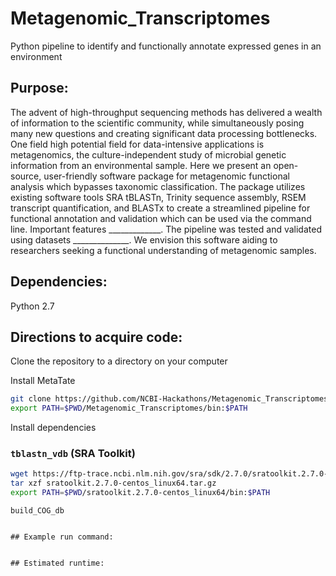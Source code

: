 # Metagenomic_Transcriptomes
Python pipeline to identify and functionally annotate expressed genes in an environment

## Purpose:
The advent of high-throughput sequencing methods has delivered a wealth of information to the scientific community, while simultaneously posing many new questions and creating significant data processing bottlenecks. One field high potential field for data-intensive applications is metagenomics, the culture-independent study of microbial genetic information from an environmental sample. Here we present an open-source, user-friendly software package for metagenomic functional analysis which bypasses taxonomic classification. The package utilizes existing software tools SRA tBLASTn, Trinity sequence assembly, RSEM transcript quantification, and BLASTx to create a streamlined pipeline for functional annotation and validation which can be used via the command line. Important features _____________. The pipeline was tested and validated using datasets ______________. We envision this software aiding to researchers seeking a functional understanding of metagenomic samples.

## Dependencies:
Python 2.7

## Directions to acquire code:
Clone the repository to a directory on your computer

Install MetaTate

```bash
git clone https://github.com/NCBI-Hackathons/Metagenomic_Transcriptomes.git
export PATH=$PWD/Metagenomic_Transcriptomes/bin:$PATH
```

Install dependencies

### `tblastn_vdb` (SRA Toolkit)

```bash
wget https://ftp-trace.ncbi.nlm.nih.gov/sra/sdk/2.7.0/sratoolkit.2.7.0-centos_linux64.tar.gz
tar xzf sratoolkit.2.7.0-centos_linux64.tar.gz
export PATH=$PWD/sratoolkit.2.7.0-centos_linux64/bin:$PATH
```

```
build_COG_db


## Example run command:


## Estimated runtime:


